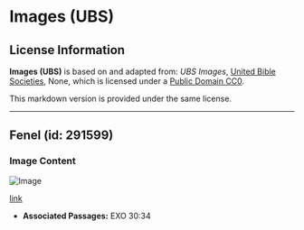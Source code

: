 # Images (UBS)

## License Information

**Images (UBS)** is based on and adapted from: _UBS Images_, [United Bible Societies](https://unitedbiblesocieties.org/), None, which is licensed under a [Public Domain CC0](https://creativecommons.org/public-domain/cc0/).

This markdown version is provided under the same license.



--------------------------------

## Fenel (id: 291599)

### Image Content

![Image](https://cdn.aquifer.bible/aquifer-content/resources/Media/WEB-0216_fennel.jpg)

[link](https://cdn.aquifer.bible/aquifer-content/resources/Media/WEB-0216_fennel.jpg)

* **Associated Passages:** EXO 30:34

